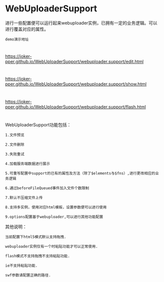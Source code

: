 # WebUploaderSupport
进行一些配置便可以运行起来webuploader实例，已拥有一定的业务逻辑。可以进行覆盖对应的属性。


`demo演示地址`

#
https://joker-pper.github.io/WebUploaderSupport/webuploader.support/edit.html
#
https://joker-pper.github.io/WebUploaderSupport/webuploader.support/show.html
#
https://joker-pper.github.io/WebUploaderSupport/webuploader.support/flash.html
#
WebUploaderSupport功能包括：

````
1.文件预览

2.文件删除

3.失败重试

4.加载服务端数据进行展示

5.可重写配置中support的已有的属性及方法（除了$elements与$fns）,进行更改相应的业务逻辑

6.通过beforeFileQueued事件加入文件个数限制

7.默认不压缩文件上传

8.支持多实例，使用对应html模板，设置参数便可以进行使用

9.options配置基于webuploader,可以进行其他功能配置
````
其他说明：
````
当前配置下html5模式默认支持拖拽.

webuploader实例仅有一个时粘贴功能才可以正常使用.

flash模式不支持拖拽不支持粘贴功能.

ie不支持粘贴功能.

swf参数请配置正确的路径.
````